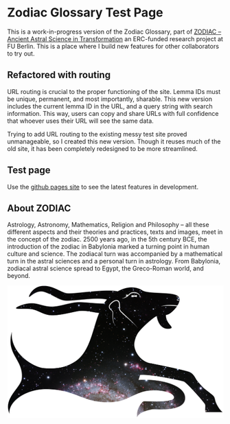 # Zodiac Glossary Test Page

This is a work-in-progress version of the Zodiac Glossary, part of [ZODIAC – Ancient Astral Science in Transformation](https://www.geschkult.fu-berlin.de/en/e/zodiac/index.html) an ERC-funded research project at FU Berlin.
This is a place where I build new features for other collaborators to try out.

## Refactored with routing

URL routing is crucial to the proper functioning of the site. 
Lemma IDs must be unique, permanent, and most importantly, sharable.
This new version includes the current lemma ID in the URL,
and a query string with search information.
This way, users can copy and share URLs with full confidence that whoever uses their URL will see the same data.

Trying to add URL routing to the existing messy test site proved unmanageable, so I created this new version.
Though it reuses much of the old site, it has been completely redesigned to be more streamlined.

## Test page

Use the [github pages site](https://christiancasey.github.io/zodiac-routing/) to see the latest features in development.

## About ZODIAC

Astrology, Astronomy, Mathematics, Religion and Philosophy – all these different aspects and their theories and practices, texts and images, meet in the concept of the zodiac. 2500 years ago, in the 5th century BCE, the introduction of the zodiac in Babylonia marked a turning point in human culture and science. The zodiacal turn was accompanied by a mathematical turn in the astral sciences and a personal turn in astrology. From Babylonia, zodiacal astral science spread to Egypt, the Greco-Roman world, and beyond.

![Zodiac Logo](zodiac-galaxy.png)